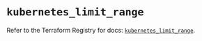 # `kubernetes_limit_range`

Refer to the Terraform Registry for docs: [`kubernetes_limit_range`](https://registry.terraform.io/providers/hashicorp/kubernetes/2.28.1/docs/resources/limit_range).
